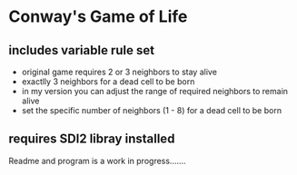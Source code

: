 # Conway's Game of Life
## includes variable rule set
- original game requires 2 or 3 neighbors to stay alive
- exactlly 3 neighbors for a dead cell to be born
- in my version you can adjust the range of required neighbors to remain alive
- set the specific number of neighbors (1 - 8) for a dead cell to be born
## requires SDl2 libray installed

Readme and program is a work in progress.......

